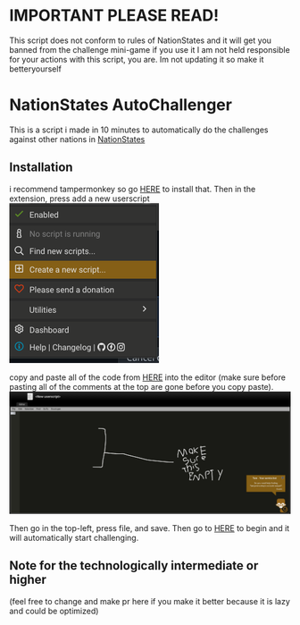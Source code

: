 # IMPORTANT PLEASE READ!
This script does not conform to rules of NationStates and it will get you banned from the challenge mini-game if you use it
I am not held responsible for your actions with this script, you are. 
Im not updating it so make it betteryourself

# NationStates AutoChallenger
This is a script i made in 10 minutes to automatically do the challenges against other nations in [NationStates](https://www.nationstates.net/)

## Installation
i recommend tampermonkey so go [HERE](https://www.tampermonkey.net/index.php?locale=en) to install that.
Then in the extension, press add a new userscript <img src="https://github.com/HallowedSpace/NationStates-Challenger/blob/main/createscript.png">

copy and paste all of the code from [HERE](https://raw.githubusercontent.com/HallowedSpace/NationStates-Challenger/main/script.js) into the editor (make sure before pasting all of the comments at the top are gone before you copy paste).
<img src="https://github.com/HallowedSpace/NationStates-Challenger/blob/main/editor.png">

Then go in the top-left, press file, and save. Then go to [HERE](https://www.nationstates.net/page=challenge/matchmaker=1) to begin and it will automatically start challenging. 


## Note for the technologically intermediate or higher
(feel free to change and make pr here if you make it better because it is lazy and could be optimized)
